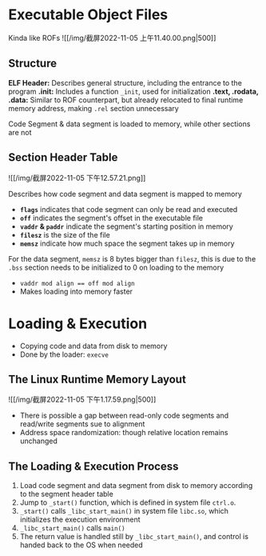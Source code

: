 # Executable Object Files
Kinda like ROFs
![[/img/截屏2022-11-05 上午11.40.00.png|500]]

## Structure
**ELF Header:** Describes general structure, including the entrance to the program
**.init:** Includes a function `_init`, used for initialization
**.text, .rodata, .data:** Similar to ROF counterpart, but already relocated to final runtime memory address, making `.rel` section unnecessary

Code Segment & data segment is loaded to memory, while other sections are not

## Section Header Table
![[/img/截屏2022-11-05 下午12.57.21.png]]

Describes how code segment and data segment is mapped to memory

- **`flags`** indicates that code segment can only be read and executed
- **`off`** indicates the segment's offset in the executable file
- **`vaddr` & `paddr`** indicate the segment's starting position in memory
- **`filesz`** is the size of the file
- **`memsz`** indicate how much space the segment takes up in memory

For the data segment, `memsz` is 8 bytes bigger than `filesz`, this is due to the `.bss` section needs to be initialized to 0 on loading to the memory

- `vaddr mod align == off mod align`
- Makes loading into memory faster


# Loading & Execution
- Copying code and data from disk to memory
- Done by the loader: `execve`

## The Linux Runtime Memory Layout
![[/img/截屏2022-11-05 下午1.17.59.png|500]]

- There is possible a gap between read-only code segments and read/write segments sue to alignment
- Address space randomization: though relative location remains unchanged

## The Loading & Execution Process
1. Load code segment and data segment from disk to memory according to the segment header table
2. Jump to `_start()` function, which is defined in system file `ctrl.o`.
3. `_start()` calls `_libc_start_main()` in system file `libc.so`, which initializes the execution environment
4. `_libc_start_main()` calls `main()`
5. The return value is handled still by `_libc_start_main()`, and control is handed back to the OS when needed
